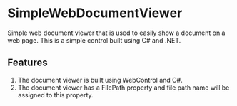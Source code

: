 SimpleWebDocumentViewer
=======================

Simple web document viewer that is used to easily show a document on a web page. This is a simple control built using C# and .NET.


Features
-----------------------

1. The document viewer is built using WebControl and C#.
2. The document viewer has a FilePath property and file path name will be assigned to this property.
